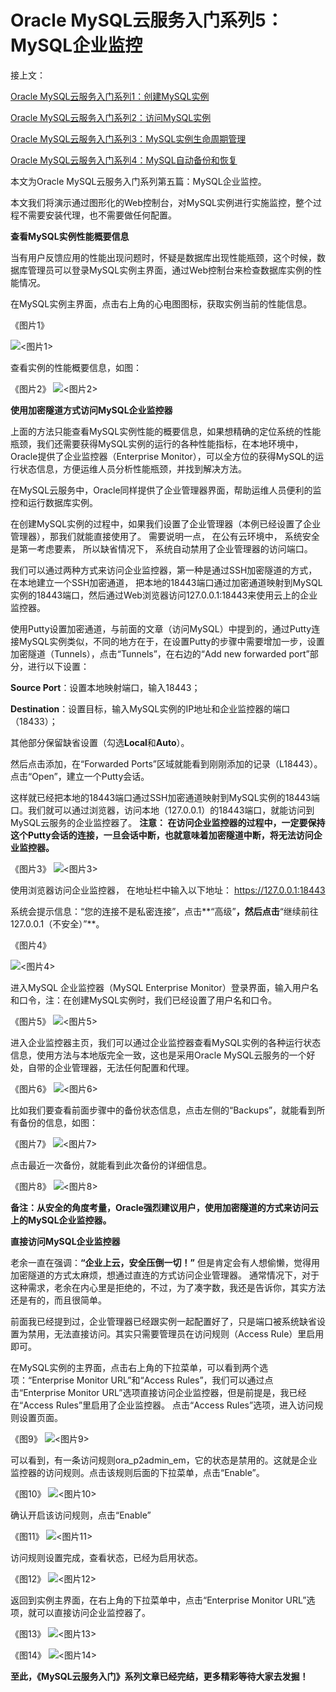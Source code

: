# Oracle MySQL云服务入门系列5：MySQL企业监控	


接上文：

[Oracle MySQL云服务入门系列1：创建MySQL实例](https://github.com/cloud-is-coming/oraclecloud/blob/master/mysqlcs-get-started/mysqlcs-get-started-series1_provisioning.md)

[Oracle MySQL云服务入门系列2：访问MySQL实例](https://github.com/cloud-is-coming/oraclecloud/blob/master/mysqlcs-get-started/mysqlcs-get-started-series1_access.md)

[Oracle MySQL云服务入门系列3：MySQL实例生命周期管理](https://github.com/cloud-is-coming/oraclecloud/blob/master/mysqlcs-get-started/mysqlcs-get-started-series3_lifecycle.md)

[Oracle MySQL云服务入门系列4：MySQL自动备份和恢复](https://github.com/cloud-is-coming/oraclecloud/blob/master/mysqlcs-get-started/mysqlcs-get-started-series4_backup.md)

本文为Oracle MySQL云服务入门系列第五篇：MySQL企业监控。

本文我们将演示通过图形化的Web控制台，对MySQL实例进行实施监控，整个过程不需要安装代理，也不需要做任何配置。



**查看MySQL实例性能概要信息**

当有用户反馈应用的性能出现问题时，怀疑是数据库出现性能瓶颈，这个时候，数据库管理员可以登录MySQL实例主界面，通过Web控制台来检查数据库实例的性能情况。

在MySQL实例主界面，点击右上角的心电图图标，获取实例当前的性能信息。


《图片1》

![**<图片1>**](https://github.com/cloud-is-coming/oraclecloud/blob/master/mysqlcs-get-started/monitor/1.jpg)

查看实例的性能概要信息，如图：

《图片2》
![**<图片2>**](https://github.com/cloud-is-coming/oraclecloud/blob/master/mysqlcs-get-started/monitor/2.jpg)


**使用加密隧道方式访问MySQL企业监控器**

上面的方法只能查看MySQL实例性能的概要信息，如果想精确的定位系统的性能瓶颈，我们还需要获得MySQL实例的运行的各种性能指标，在本地环境中，Oracle提供了企业监控器（Enterprise Monitor），可以全方位的获得MySQL的运行状态信息，方便运维人员分析性能瓶颈，并找到解决方法。

在MySQL云服务中，Oracle同样提供了企业管理器界面，帮助运维人员便利的监控和运行数据库实例。

在创建MySQL实例的过程中，如果我们设置了企业管理器（本例已经设置了企业管理器），那我们就能直接使用了。 需要说明一点， 在公有云环境中， 系统安全是第一考虑要素， 所以缺省情况下， 系统自动禁用了企业管理器的访问端口。

我们可以通过两种方式来访问企业监控器，第一种是通过SSH加密隧道的方式，在本地建立一个SSH加密通道， 把本地的18443端口通过加密通道映射到MySQL实例的18443端口，然后通过Web浏览器访问127.0.0.1:18443来使用云上的企业监控器。

使用Putty设置加密通道，与前面的文章（访问MySQL）中提到的，通过Putty连接MySQL实例类似，不同的地方在于，在设置Putty的步骤中需要增加一步，设置加密隧道（Tunnels），点击“Tunnels”，在右边的“Add new forwarded port”部分，进行以下设置：

**Source Port**：设置本地映射端口，输入18443；

**Destination**：设置目标，输入MySQL实例的IP地址和企业监控器的端口（18433）；

其他部分保留缺省设置（勾选**Local**和**Auto**）。

然后点击添加，在“Forwarded Ports”区域就能看到刚刚添加的记录（L18443）。 点击“Open”，建立一个Putty会话。

这样就已经把本地的18443端口通过SSH加密通道映射到MySQL实例的18443端口。我们就可以通过浏览器，访问本地（127.0.0.1）的18443端口，就能访问到MySQL云服务的企业监控器了。 **注意： 在访问企业监控器的过程中，一定要保持这个Putty会话的连接，一旦会话中断，也就意味着加密隧道中断，将无法访问企业监控器。**


《图片3》
![**<图片3>**](https://github.com/cloud-is-coming/oraclecloud/blob/master/mysqlcs-get-started/monitor/3.jpg)

使用浏览器访问企业监控器， 在地址栏中输入以下地址：
https://127.0.0.1:18443

系统会提示信息：“您的连接不是私密连接”，点击**“高级”**，然后点击**“继续前往127.0.0.1（不安全）”**。

《图片4》

![**<图片4>**](https://github.com/cloud-is-coming/oraclecloud/blob/master/mysqlcs-get-started/monitor/4.jpg)

进入MySQL 企业监控器（MySQL Enterprise Monitor）登录界面，输入用户名和口令，注：在创建MySQL实例时，我们已经设置了用户名和口令。

《图片5》
![**<图片5>**](https://github.com/cloud-is-coming/oraclecloud/blob/master/mysqlcs-get-started/monitor/5.jpg)

进入企业监控器主页，我们可以通过企业监控器查看MySQL实例的各种运行状态信息，使用方法与本地版完全一致，这也是采用Oracle MySQL云服务的一个好处，自带的企业管理器，无法任何配置和代理。

《图片6》
![**<图片6>**](https://github.com/cloud-is-coming/oraclecloud/blob/master/mysqlcs-get-started/monitor/6.jpg)

比如我们要查看前面步骤中的备份状态信息，点击左侧的“Backups”，就能看到所有备份的信息，如图：

《图片7》
![**<图片7>**](https://github.com/cloud-is-coming/oraclecloud/blob/master/mysqlcs-get-started/monitor/7.jpg)

点击最近一次备份，就能看到此次备份的详细信息。

《图片8》
![**<图片8>**](https://github.com/cloud-is-coming/oraclecloud/blob/master/mysqlcs-get-started/monitor/8.jpg)


**备注：从安全的角度考量，Oracle强烈建议用户，使用加密隧道的方式来访问云上的MySQL企业监控器。**




**直接访问MySQL企业监控器**


老余一直在强调：**“企业上云，安全压倒一切！”** 但是肯定会有人想偷懒，觉得用加密隧道的方式太麻烦，想通过直连的方式访问企业管理器。  通常情况下，对于这种需求，老余在内心里是拒绝的，不过，为了凑字数，我还是告诉你，其实方法还是有的，而且很简单。

前面我已经提到过，企业管理器已经跟实例一起配置好了，只是端口被系统缺省设置为禁用，无法直接访问。其实只需要管理员在访问规则（Access Rule）里启用即可。

在MySQL实例的主界面，点击右上角的下拉菜单，可以看到两个选项：“Enterprise Monitor URL”和“Access Rules”，我们可以通过点击“Enterprise Monitor URL”选项直接访问企业监控器，但是前提是，我已经在“Access Rules”里启用了企业监控器。 点击“Access Rules”选项，进入访问规则设置页面。

《图9》
![**<图片9>**](https://github.com/cloud-is-coming/oraclecloud/blob/master/mysqlcs-get-started/monitor/9.jpg)

可以看到，有一条访问规则ora_p2admin_em，它的状态是禁用的。这就是企业监控器的访问规则。点击该规则后面的下拉菜单，点击“Enable”。

《图10》
![**<图片10>**](https://github.com/cloud-is-coming/oraclecloud/blob/master/mysqlcs-get-started/monitor/10.jpg)

确认开启该访问规则，点击“Enable”

《图11》
![**<图片11>**](https://github.com/cloud-is-coming/oraclecloud/blob/master/mysqlcs-get-started/monitor/11.jpg)

访问规则设置完成，查看状态，已经为启用状态。

《图12》
![**<图片12>**](https://github.com/cloud-is-coming/oraclecloud/blob/master/mysqlcs-get-started/monitor/12.jpg)

返回到实例主界面，在右上角的下拉菜单中，点击“Enterprise Monitor URL”选项，就可以直接访问企业监控器了。

《图13》
![**<图片13>**](https://github.com/cloud-is-coming/oraclecloud/blob/master/mysqlcs-get-started/monitor/13.jpg)

《图14》
![**<图片14>**](https://github.com/cloud-is-coming/oraclecloud/blob/master/mysqlcs-get-started/monitor/14.jpg)

**至此，《MySQL云服务入门》系列文章已经完结，更多精彩等待大家去发掘！**
